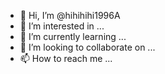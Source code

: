 - 👋 Hi, I’m @hihihihi1996A
- 👀 I’m interested in ...
- 🌱 I’m currently learning ...
- 💞️ I’m looking to collaborate on ...
- 📫 How to reach me ...

<!---
hihihihi1996A/hihihihi1996A is a ✨ special ✨ repository because its `README.md` (this file) appears on your GitHub profile.
You can click the Preview link to take a look at your changes.
--->
